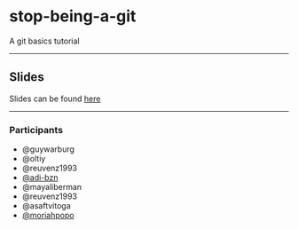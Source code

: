# stop-being-a-git

A git basics tutorial

---

## Slides

Slides can be found [here](https://slides.com/guywarburg/stop-being-a-git)

---

### Participants

- @guywarburg
- @oltiy
- @reuvenz1993
- [@adi-bzn](https://github.com/adi-bzn)
- @mayaliberman
- @reuvenz1993
- @asaftvitoga
- [@moriahpopo](https://github.com/moriahpopo)
